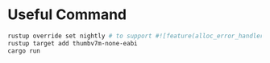 # Useful Command

```bash
rustup override set nightly # to support #![feature(alloc_error_handler)]
rustup target add thumbv7m-none-eabi
cargo run
```